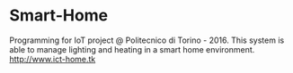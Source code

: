 # Smart-Home
Programming for IoT project @ Politecnico di Torino - 2016. This system is able to manage lighting and heating in a smart home environment. http://www.ict-home.tk
